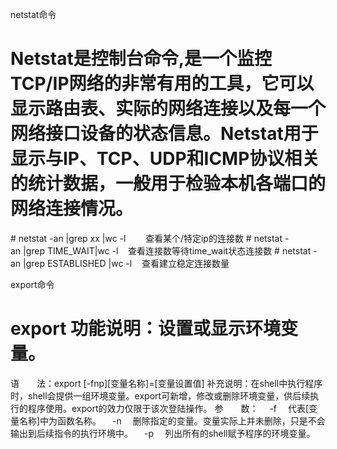 



netstat命令

# Netstat是控制台命令,是一个监控TCP/IP网络的非常有用的工具，它可以显示路由表、实际的网络连接以及每一个网络接口设备的状态信息。Netstat用于显示与IP、TCP、UDP和ICMP协议相关的统计数据，一般用于检验本机各端口的网络连接情况。


# netstat -an |grep xx |wc -l        查看某个/特定ip的连接数
# netstat -an |grep TIME_WAIT|wc -l    查看连接数等待time_wait状态连接数
# netstat -an |grep ESTABLISHED |wc -l    查看建立稳定连接数量




export命令

# export 功能说明：设置或显示环境变量。
语　　法：export [-fnp][变量名称]=[变量设置值]
补充说明：在shell中执行程序时，shell会提供一组环境变量。export可新增，修改或删除环境变量，供后续执行的程序使用。export的效力仅限于该次登陆操作。
参　　数：
　-f 　代表[变量名称]中为函数名称。
　-n 　删除指定的变量。变量实际上并未删除，只是不会输出到后续指令的执行环境中。
　-p 　列出所有的shell赋予程序的环境变量。